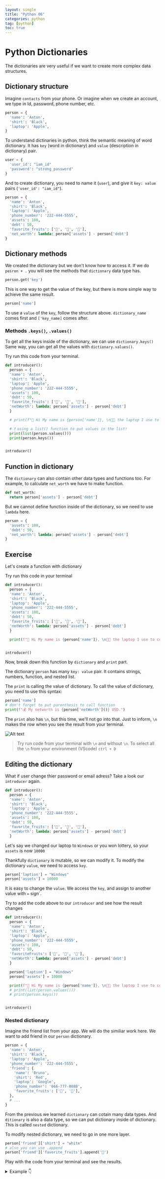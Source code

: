 ```yaml
---
layout: single
title: "Python 06"
categories: python
tag: [python]
toc: true
---
```


# Python Dictionaries

The dictionaries are very useful if we want to create more complex data structures.

## Dictionary structure

Imagine `contacts` from your phone. Or imagine when we create an account, we type in Id, password, phone number, etc.

```python
person = {
  'name': 'Anton',
  'shirt': 'Black',
  'laptop': 'Apple',
}
```

To understand dictinaries in python, think the semantic meaning of word dictionary. It has `key` (word in dictionary) and `value` (description in dictionary) pair.

```python
user = {
  'user_id': "iam_id"
  'password': "strong_password"
}
```

And to create dictionary, you need to name it (`user`), and give it `key: value` pairs (`'user_id': "iam_id"`).

```python
person = {
  'name': 'Anton',
  'shirt': 'Black',
  'laptop': 'Apple',
  'phone_number': '222-444-5555',
  'assets': 100,
  'debt': 50,
  'favorite_fruits': ['🍎', '🍐', '🍊'],
  'net_worth': lambda: person['assets'] - person['debt']
}
```

## Dictionary methods

We created the dictionary but we don't know how to access it.
If we do `pesron + .` you will see the methods that `dictionary` data type has.

```python
person.get('key')
```

This is one way to get the value of the key, but there is more simple way to achieve the same result.

```python
person['name']
```

To use a `value` of the `key`, follow the structure above.
`dictionary_name` comes first and `['key_name]` comes after.

### Methods `.keys()`, `.values()`

To get all the keys inside of the dictionary, we can use `dictionary.keys()` Same way, you can get all the values with `dictionary.values()`.

Try run this code from your terminal.

```python
def introducer():
  person = {
  'name': 'Anton',
  'shirt': 'Black',
  'laptop': 'Apple',
  'phone_number': '222-444-5555',
  'assets': 100,
  'debt': 50,
  'favorite_fruits': ['🍎', '🍐', '🍊'],
  'netWorth': lambda: person['assets'] - person['debt']
  }

  # print(f"👋 Hi My name is {person['name']}, \n👨‍💻 the laptop I use to code is {person['laptop']}, \n👕 and I am wearing a {person['shirt']} shirt. \n💰 My networth is {person['netWorth']()} USD. \n🍌 My favorite fruits are {person['favoriteFruits']}")

  # ❗ using a list() function to put values in the list!
  print(list(person.values()))
  print(person.keys())


introducer()
```

## Function in dictionary

The `dictionary` can also contain other data types and functions too. For example, to calculate `net_worth` we have to make function.

```python
def net_worth:
  return person['assets'] - person['debt']
```

But we cannot define function inside of the dictionary, so we need to use `lambda` here.

```python
person = {
  'assets': 100,
  'debt': 50,
  'net_worth': lambda: person['assets'] - person['debt']
}
```

## Exercise

Let's create a function with dictionary

Try run this code in your terminal

```python
def introducer():
  person = {
  'name': 'Anton',
  'shirt': 'Black',
  'laptop': 'Apple',
  'phone_number': '222-444-5555',
  'assets': 100,
  'debt': 50,
  'favorite_fruits': ['🍎', '🍐', '🍊'],
  'netWorth': lambda: person['assets'] - person['debt']
  }

  print(f"👋 Hi My name is {person['name']}, \n👨‍💻 the laptop I use to code is {person['laptop']}, \n👕 and I am wearing a {person['shirt']} shirt. \n💰 My networth is {person['netWorth']()} USD. \n🍌 My favorite fruits are {person['favorite_fruits']}")


introducer()
```

Now, break down this function by `dictionary` and `print` part.

The dictionary `person` has many `key: value` pair. It contains strings, numbers, function, and nested list.

The `print` is calling the value of dictionary. To call the value of dictionary, you need to use this syntax:

```python
person['name']
# don't forget to put parenthesis to call function
print(f"💰 My networth is {person['netWorth']()} USD.")
```

The `print` also has `\n`, but this time, we'll not go into that. Just to inform, `\n` makes the row when you see the result from your terminal.

![Alt text](../images/Screen%20Shot%202023-03-01%20at%2011.30.48%20PM.png)

> Try run code from your terminal with `\n` and without `\n`.
> To select all the `\n` from your environment (VScode) `ctrl + D`

## Editing the dictionary

What if user change thier password or email adress? Take a look our `introducer` again.

```python
def introducer():
  person = {
  'name': 'Anton',
  'shirt': 'Black',
  'laptop': 'Apple',
  'phone_number': '222-444-5555',
  'assets': 100,
  'debt': 50,
  'favorite_fruits': ['🍎', '🍐', '🍊'],
  'netWorth': lambda: person['assets'] - person['debt']
  }
```

Let's say we changed our laptop to `Windows` or you won lottery, so your `assets` is now `10000`

Thankfully `dictionary` is mutable, so we can modify it. To modify the dictionary `value`, we need to access `key`.

```python
person['laption'] = "Windows"
person['assets'] = 10000
```

It is easy to change the `value`. We access the `key`, and assign to another value with `=` sign`.

Try to add the code above to our `introducer` and see how the result changes

```python
def introducer():
  person = {
  'name': 'Anton',
  'shirt': 'Black',
  'laptop': 'Apple',
  'phone_number': '222-444-5555',
  'assets': 100,
  'debt': 50,
  'favoriteFruits': ['🍎', '🍐', '🍊'],
  'netWorth': lambda: person['assets'] - person['debt']
  }

  person['laption'] = "Windows"
  person['assets'] = 10000

  print(f"👋 Hi My name is {person['name']}, \n👨‍💻 the laptop I use to code is {person['laptop']}, \n👕 and I am wearing a {person['shirt']} shirt. \n💰 My networth is {person['netWorth']()} USD. \n🍌 My favorite fruits are {person['favoriteFruits']}")
  # print(list(person.values()))
  # print(person.keys())


introducer()
```

### Nested dictionary

Imagine the friend list from your app. We will do the similiar work here. We want to add friend in our `person` dictionary.

```python
person = {
  'name': 'Anton',
  'shirt': 'Black',
  'laptop': 'Apple',
  'phone_number': '222-444-5555',
  'friend': {
    'name': 'Bruno',
    'shirt': 'Red',
    'laptop': 'Google',
    'phone_number': '666-777-8888',
    'favorite_fruits': ['🥭', '🥥'],
  },
  # ...
}
```

From the previous we learned `dictionary` can cotain many data types. And `ditionary` is also a data type, so we can put dictionary inside of dictionary. This is called `nested` dictionary.

To modify nested dictionary, we need to go in one more layer.

```python
person['friend']['shirt'] = "white"
# also you can use .append
person['friend']['favorite_fruits'].append('🥝')
```

Play with the code from your terminal and see the results.

<details>
  <summary>Example 👇</summary>

![Alt text](../images/Screen%20Shot%202023-03-02%20at%202.01.35%20PM.png)

</details>
